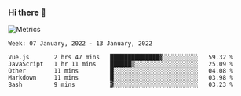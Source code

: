 ### Hi there 👋

![Metrics](https://github.com/radoapx/radoapx/blob/main/github-metrics.svg)

<!--START_SECTION:waka-->
```text
Week: 07 January, 2022 - 13 January, 2022

Vue.js       2 hrs 47 mins   ██████████████▓░░░░░░░░░░   59.32 % 
JavaScript   1 hr 11 mins    ██████▒░░░░░░░░░░░░░░░░░░   25.09 % 
Other        11 mins         █░░░░░░░░░░░░░░░░░░░░░░░░   04.08 % 
Markdown     11 mins         █░░░░░░░░░░░░░░░░░░░░░░░░   03.98 % 
Bash         9 mins          ▓░░░░░░░░░░░░░░░░░░░░░░░░   03.23 % 
```
<!--END_SECTION:waka-->

<!--
**radoapx/radoapx** is a ✨ _special_ ✨ repository because its `README.md` (this file) appears on your GitHub profile.

Here are some ideas to get you started:

- 🔭 I’m currently working on ...
- 🌱 I’m currently learning ...
- 👯 I’m looking to collaborate on ...
- 🤔 I’m looking for help with ...
- 💬 Ask me about ...
- 📫 How to reach me: ...
- 😄 Pronouns: ...
- ⚡ Fun fact: ...
-->

